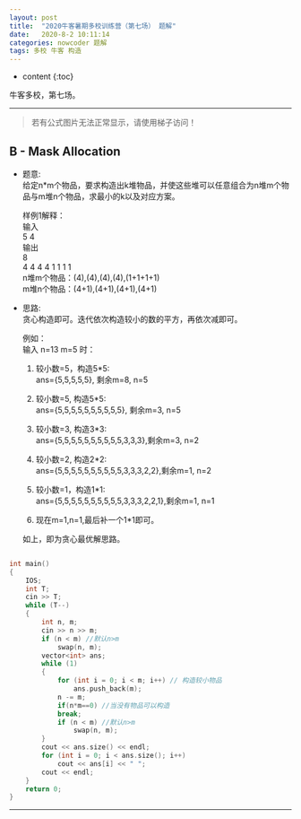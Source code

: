 ```yaml
---
layout: post
title:  "2020牛客暑期多校训练营（第七场） 题解"
date:   2020-8-2 10:11:14
categories: nowcoder 题解
tags: 多校 牛客 构造
---
```


* content
{:toc}

牛客多校，第七场。



---

> 若有公式图片无法正常显示，请使用梯子访问！


## B - Mask Allocation


* 题意:  
  给定n*m个物品，要求构造出k堆物品，并使这些堆可以任意组合为n堆m个物品与m堆n个物品，求最小的k以及对应方案。  

  样例1解释：  
  输入  
  5 4  
  输出  
  8  
  4 4 4 4 1 1 1 1  
  n堆m个物品：(4),(4),(4),(4),(1+1+1+1)  
  m堆n个物品：(4+1),(4+1),(4+1),(4+1)

* 思路:  
  贪心构造即可。迭代依次构造较小的数的平方，再依次减即可。  

  例如：  
  输入 n=13 m=5 时：  
  
  1. 较小数=5，构造5*5:  
  ans={5,5,5,5,5}, 剩余m=8, n=5  
  
  2. 较小数=5, 构造5*5:  
  ans={5,5,5,5,5,5,5,5,5,5}, 剩余m=3, n=5  
  
  3. 较小数=3, 构造3*3:  
  ans={5,5,5,5,5,5,5,5,5,5,3,3,3},剩余m=3, n=2  

  4. 较小数=2, 构造2*2:  
  ans={5,5,5,5,5,5,5,5,5,5,3,3,3,2,2},剩余m=1, n=2  

  5. 较小数=1，构造1*1:  
  ans={5,5,5,5,5,5,5,5,5,5,3,3,3,2,2,1},剩余m=1, n=1  
  
  6. 现在m=1,n=1,最后补一个1*1即可。  

  如上，即为贪心最优解思路。

```c++

int main()
{
    IOS;
    int T;
    cin >> T;
    while (T--)
    {
        int n, m;
        cin >> n >> m;
        if (n < m) //默认n>m
            swap(n, m);
        vector<int> ans;
        while (1)
        {
            for (int i = 0; i < m; i++) // 构造较小物品
                ans.push_back(m);
            n -= m; 
            if(n*m==0) //当没有物品可以构造
            break;
            if (n < m) //默认n>m
                swap(n, m);
        }
        cout << ans.size() << endl;
        for (int i = 0; i < ans.size(); i++)
            cout << ans[i] << " ";
        cout << endl;
    }
    return 0;
}

```

---
